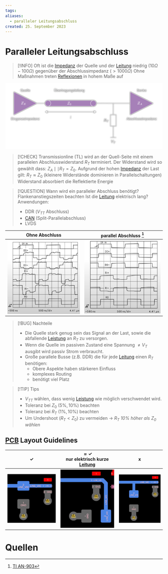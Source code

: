 ```yaml
---
tags: 
aliases:
  - paralleler Leitungsabschluss
created: 25. September 2023
---
```


# Paralleler Leitungsabschluss

> [!INFO] Oft ist die [Impedanz](Impedanz.md) der Quelle und der [Leitung](../HF-Technik/Leitungstheorie.md) niedrig ($10\Omega-100\Omega$) gegenüber der Abschlussimpedanz ($>1000\Omega$)
> Ohne Maßnahmen treten [Reflexionen](../HF-Technik/Reflexionsfaktor.md) in hohem Maße auf

![](assets/ParallelTerm.png)

> [!CHECK] Transmissionline (TL) wird an der Quell-Seite mit einem parallelen Abschlusswiderstand $R_{T}$ terminiert. 
> Der Widerstand wird so gewählt dass: $Z_{A}\mid\mid R_{T} = Z_{0}$.
> Aufgrund der hohen [Impedanz](Impedanz.md) der Last gilt: $R_{T}\approx Z_{0}$ (kleinere Widerstände dominieren in Parallelschaltungen)
> Widerstand absorbiert die Reflektierte Energie
> 

> [!QUESTION] Wann wird ein paralleler Abschluss benötigt?
> Flankenanstiegszeiten beachten
> Ist die [Leitung](../HF-Technik/Leitungstheorie.md) elektrisch lang?
> Anwendungen:
> - DDR ($V_{TT}$ Abschluss)
> - [CAN](../Digitaltechnik/CAN.md) (Split-Parallelabschluss)
> - LVDS

 | Ohne Abschluss                                  | parallel Abschluss [^1] |
 | ----------------------------------------------- | ------------------ |
 | ![](assets/Pasted%20image%2020230925143246.png) | ![](assets/Pasted%20image%2020230925143254.png)                   |

> [!BUG] Nachteile
> - Die Quelle stark genug sein das Signal an der Last, sowie die abfallende [Leistung](../Physik/Elektrische%20Leistung.md) an $R_{T}$  zu versorgen.
> - Wenn die Quelle im passiven Zustand eine Spannung $\neq V_{T}$ ausgibt wird passiv Strom verbraucht.
> - Große parallele Busse (z.B. DDR) die für jede [Leitung](../HF-Technik/Leitungstheorie.md) einen $R_{T}$ benötigen:
> 	- Obere Aspekte haben stärkeren Einfluss
> 	- komplexes Routing
> 	- benötigt viel Platz

> [!TIP] Tips
> - $V_{TT}$ wählen, dass wenig [Leistung](../Physik/Elektrische%20Leistung.md) wie möglich verschwendet wird.
> - Toleranz bei $Z_{0}$ ($5\%, 10\%$) beachten
> - Toleranz bei $R_{T}$ ($1\%, 10\%$) beachten
> - Um Undershoot ($R_{T}<Z_{0}$) zu vermeiden $\to$ *$R_{T}$ $10\%$ höher als $Z_{0}$ wählen*

## [PCB](PCB-Layout.md) Layout Guidelines

|         $\checkmark$          | $\approx\checkmark$  <br> nur elektrisch kurze [Leitung](../HF-Technik/Leitungstheorie.md) |  x  |
|:-----------------------------:|:------------------------------------------------------------------------------------------:|:---:|
| ![\|255](assets/ParTerm1.png) |                               ![\|249](assets/ParTerm2.png)                                | ![\|228](assets/ParTerm3.png)    |


# Quellen

[^1]: [TI AN-903](https://www.ti.com/lit/an/snla034b/snla034b.pdf?ts=1695571735636&ref_url=https%253A%252F%252Fwww.google.com%252F)
